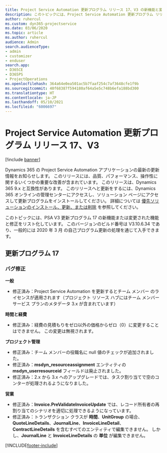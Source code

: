 ```yaml
---
title: Project Service Automation 更新プログラム リリース 17、V3 の新機能と変更点
description: このトピックには、Project Service Automation 更新プログラム リリース 17、V3 で利用可能な機能と修正をリスト化しています。
author: ruhercul
ms.custom: dyn365-projectservice
ms.date: 03/06/2020
ms.topic: article
ms.author: ruhercul
audience: Admin
search.audienceType:
- admin
- customizer
- enduser
search.app:
- D365CE
- D365PS
- ProjectOperations
ms.openlocfilehash: 364a64e0ea501ac5b7faaf254c7af3648cfe1f9b
ms.sourcegitcommit: 40f68387f594180af64a5e5c748b6efa188bd300
ms.translationtype: HT
ms.contentlocale: ja-JP
ms.lasthandoff: 05/10/2021
ms.locfileid: "6006697"
---
```

# <a name="project-service-automation-update-release-17-v3"></a>Project Service Automation 更新プログラム リリース 17、V3

[!include [banner](../includes/psa-now-project-operations.md)]

Dynamics 365 の Project Service Automation アプリケーションの最新の更新情報をお知らせします。 このリリースには、品質、パフォーマンス、操作性に関するいくつかの重要な改善が含まれています。  このリリースは、Dynamics 365 9.x と互換性があります。 このリリースへと更新をするには、Dynamics 365 オンラインの管理センターにアクセスし、ソリューション ページにアクセスして更新プログラムをインストールしてください。 詳細については [優先ソリューションのインストール、更新、または削除](/power-platform/admin/install-remove-preferred-solution) を参照してください。

このトピックには、PSA V3 更新プログラム 17 の新機能または変更された機能と修正をリスト化しています。 このバージョンのビルド番号は V3.10.6.34 であり、一般的には 2020 年 3 月 の自己プログラム更新の処理を通じて入手できます。


## <a name="update-release-17"></a>更新プログラム 17

### <a name="bug-fixes"></a>バグ修正

**一般**

- 修正済み：Project Service Automation を更新するとチーム メンバー のライセンスが適用されます（プロジェクト リソース ハブにはチーム メンバー サービス プランのメタデータ 3.x が含まれています）
 
**時間と経費**

- 修正済み：経費の見積もりをゼロ以外の価格からゼロ（0）に変更することはできません。 この変更は無視されます。

**プロジェクト管理**

- 修正済み：チーム メンバーの役職名に null 値のチェックが追加されました。
- 修正済み：**msdyn_resourceassignment** エンティティの **msdyn_userresourceid** フィールドは廃止されました。
- 修正済み：2.x から 3.x へのアップグレードでは、タスク割り当てで空のコンターが処理されるようになりました。

**営業**

- 修正済み：**Invoice.PreValidateInvoiceUpdate** では、レコード所有者の再割り当てのシナリオを適切に処理できるようになっています。
- 修正済み：トランザクション クラスが **時間**、**UnitGroup** の場合、**QuoteLineDetails**、**JournalLine**、**InvoiceLineDetail**、**ContractLineDetails** を含むすべてのエンティティで編集できません。 しかし、**JournalLine** と **InvoiceLineDetails** の **単位** が編集できません。




[!INCLUDE[footer-include](../includes/footer-banner.md)]